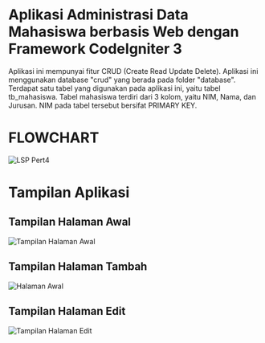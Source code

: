 # Aplikasi Administrasi Data Mahasiswa berbasis Web dengan Framework CodeIgniter 3


Aplikasi ini mempunyai fitur CRUD (Create Read Update Delete). Aplikasi ini menggunakan database "crud" yang berada pada folder "database". Terdapat satu tabel yang digunakan pada aplikasi ini, yaitu tabel tb_mahasiswa. Tabel mahasiswa terdiri dari 3 kolom, yaitu NIM, Nama, dan Jurusan. NIM pada tabel tersebut bersifat PRIMARY KEY.

# FLOWCHART
![LSP Pert4](https://user-images.githubusercontent.com/88386517/177025533-d38444e7-21bd-4c8b-89e6-22b66691e4e1.jpg)

# Tampilan Aplikasi
## Tampilan Halaman Awal
![Tampilan Halaman Awal](https://user-images.githubusercontent.com/88386517/177025619-edccb586-040b-46bb-9731-18dd79bb1ecf.png)
## Tampilan Halaman Tambah
![Halaman Awal](https://user-images.githubusercontent.com/88386517/177025643-248509c6-3280-4c4e-8cdc-c6be649915bd.png)
## Tampilan Halaman Edit
![Tampilan Halaman Edit](https://user-images.githubusercontent.com/88386517/177025648-01839cbd-09b1-4e3c-9c27-a4f3538419cc.png)

